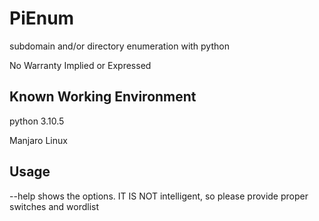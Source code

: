 # PiEnum
<p>subdomain and/or directory enumeration with python</p>
<p>No Warranty Implied or Expressed</p>

## Known Working Environment
<p>python 3.10.5</p>
<p>Manjaro Linux</p>

## Usage
--help shows the options. IT IS NOT intelligent, so please provide proper switches and wordlist
